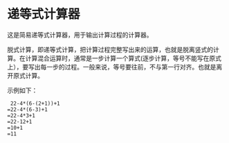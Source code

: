 递等式计算器
==========

这是简易递等式计算器，用于输出计算过程的计算器。

脱式计算，即递等式计算，把计算过程完整写出来的运算，也就是脱离竖式的计算。在计算混合运算时，通常是一步计算一个算式(逐步计算，等号不能写在原式上），要写出每一步的过程。一般来说，等号要往前，不与第一行对齐。也就是离开原式计算。

示例如下：

	 22-4*(6-(2+1))+1
	=22-4*(6-3)+1
	=22-4*3+1
	=22-12+1
	=10+1
	=11

